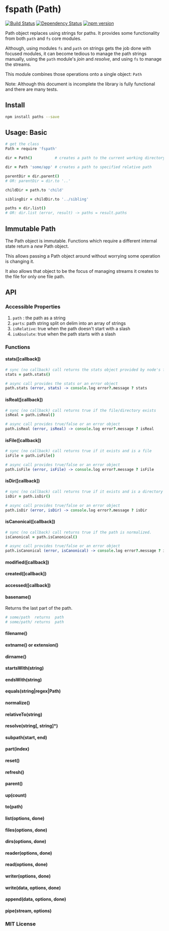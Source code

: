 # fspath (Path)
[![Build Status](https://travis-ci.org/elidoran/node-fspath.svg?branch=master)](https://travis-ci.org/elidoran/node-fspath)
[![Dependency Status](https://gemnasium.com/elidoran/node-fspath.png)](https://gemnasium.com/elidoran/node-fspath)
[![npm version](https://badge.fury.io/js/fspath.svg)](http://badge.fury.io/js/fspath)


Path object replaces using strings for paths. It provides some functionality from both `path` and `fs` core modules.

Although, using modules `fs` and `path` on strings gets the job done with focused modules, it can become tedious to manage the path strings manually, using the `path` module's *join* and *resolve*, and using `fs` to manage the streams.

This module combines those operations onto a single object: `Path`

<table of contents, like cosmos-browserify>

Note: Although this document is incomplete the library is fully functional and there are many tests.

## Install

```sh
npm install paths --save
```

## Usage: Basic

```coffeescript
# get the class
Path = require 'fspath'

dir = Path()          # creates a path to the current working directory

dir = Path 'some/app' # creates a path to specified relative path

parentDir = dir.parent()
# OR: parentDir = dir.to '..'

childDir = path.to 'child'

siblingDir = childDir.to '../sibling'

paths = dir.list()
# OR: dir.list (error, result) -> paths = result.paths


```

## Immutable Path

The Path object is immutable. Functions which require a different internal state return a *new* Path object.

This allows passing a Path object around without worrying some operation is changing it.

It also allows that object to be the focus of managing streams it creates to the file for only one file path.


## API

### Accessible Properties

1. `path` : the path as a string
2. `parts`: path string split on delim into an array of strings
3. `isRelative`: true when the path doesn't start with a slash
4. `isAbsolute`: true when the path starts with a slash

### Functions

#### stats([callback])

```coffeescript
# sync (no callback) call returns the stats object provided by node's fs module
stats = path.stats()

# async call provides the stats or an error object
path.stats (error, stats) -> console.log error?.message ? stats
```

#### isReal([callback])

```coffeescript
# sync (no callback) call returns true if the file/directory exists
isReal = path.isReal()

# async call provides true/false or an error object
path.isReal (error, isReal) -> console.log error?.message ? isReal
```

#### isFile([callback])

```coffeescript
# sync (no callback) call returns true if it exists and is a file
isFile = path.isFile()

# async call provides true/false or an error object
path.isFile (error, isFile) -> console.log error?.message ? isFile
```

#### isDir([callback])

```coffeescript
# sync (no callback) call returns true if it exists and is a directory
isDir = path.isDir()

# async call provides true/false or an error object
path.isDir (error, isDir) -> console.log error?.message ? isDir
```

#### isCanonical([callback])

```coffeescript
# sync (no callback) call returns true if the path is normalized.
isCanonical = path.isCanonical()

# async call provides true/false or an error object
path.isCanonical (error, isCanonical) -> console.log error?.message ? isCanonical
```

#### modified([callback])
#### created([callback])
#### accessed([callback])

#### basename()

Returns the last part of the path.

```coffeescript
# some/path  returns  path
# some/path/ returns  path
```


#### filename()
#### extname()  or  extension()
#### dirname()

#### startsWith(string)
#### endsWith(string)
#### equals(string|regex|Path)

#### normalize()
#### relativeTo(string)
#### resolve(string[, string]*)
#### subpath(start, end)
#### part(index)

#### reset()
#### refresh()

#### parent()
#### up(count)
#### to(path)

#### list(options, done)
#### files(options, done)
#### dirs(options, done)

#### reader(options, done)
#### read(options, done)
#### writer(options, done)
#### write(data, options, done)
#### append(data, options, done)
#### pipe(stream, options)


### MIT License
